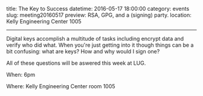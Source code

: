 title: The Key to Success
datetime: 2016-05-17 18:00:00
category: events
slug: meeting20160517
preview: RSA, GPG, and a (signing) party.
location: Kelly Engineering Center 1005

---

Digital keys accomplish a multitude of tasks including encrypt data and verify
who did what. When you're just getting into it though things can be a bit
confusing: what are keys? How and why would I sign one?

All of these questions will be aswered this week at LUG.

When: 6pm

Where: Kelly Engineering Center room 1005
